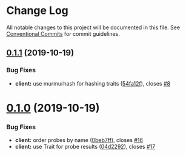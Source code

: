 # Change Log

All notable changes to this project will be documented in this file.
See [Conventional Commits](https://conventionalcommits.org) for commit guidelines.

## [0.1.1](https://github.com/pouk/idem/compare/v0.1.0...v0.1.1) (2019-10-19)


### Bug Fixes

* **client:** use murmurhash for hashing traits ([54fa12f](https://github.com/pouk/idem/commit/54fa12f8a629e7290bdef90ce5aceeef8c3fb434)), closes [#8](https://github.com/pouk/idem/issues/8)





# [0.1.0](https://github.com/pouk/idem/compare/v0.0.1...v0.1.0) (2019-10-19)


### Bug Fixes

* **client:** order probes by name ([0beb7ff](https://github.com/pouk/idem/commit/0beb7ff2ebcc8b78c942590d966f6c09866fdefe)), closes [#16](https://github.com/pouk/idem/issues/16)
* **client:** use Trait for probe results ([04d2292](https://github.com/pouk/idem/commit/04d2292fe2a5c85246dee6dca01115bb3d9ffa0d)), closes [#17](https://github.com/pouk/idem/issues/17)
